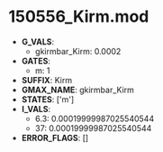 # 150556_Kirm.mod

- **G_VALS**:
  - gkirmbar_Kirm: 0.0002
- **GATES**:
  - m: 1
- **SUFFIX**: Kirm
- **GMAX_NAME**: gkirmbar_Kirm
- **STATES**: ['m']
- **I_VALS**:
  - 6.3: 0.00019999987025540544
  - 37: 0.00019999987025540544
- **ERROR_FLAGS**: []

